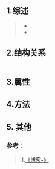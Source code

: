## 1.综述

> -  
> - 

## 2.结构关系

![]()

## 3.属性



## 4.方法



## 5. 其他



### 参考：

> 1.[《博客-》]()
>
> 



